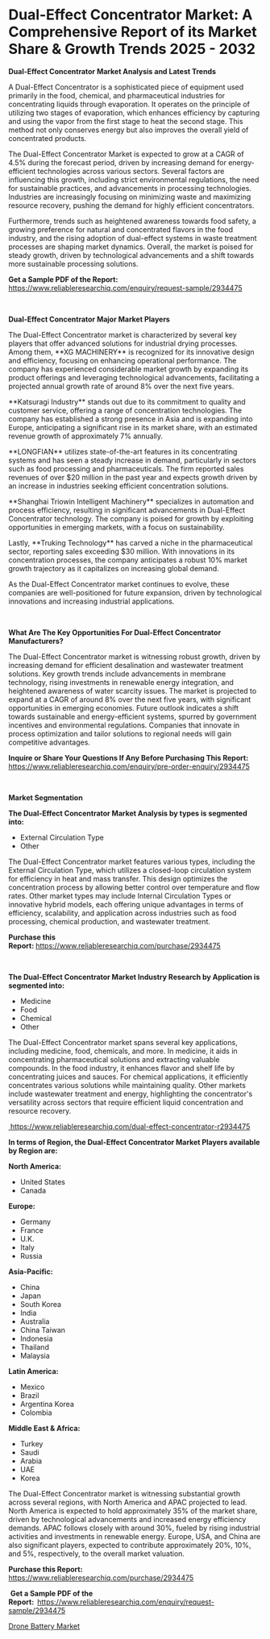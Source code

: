 <p><h1>Dual-Effect Concentrator Market: A Comprehensive Report of its Market Share & Growth Trends 2025 - 2032</h1></p><p><strong>Dual-Effect Concentrator Market Analysis and Latest Trends</strong></p>
<p><p>A Dual-Effect Concentrator is a sophisticated piece of equipment used primarily in the food, chemical, and pharmaceutical industries for concentrating liquids through evaporation. It operates on the principle of utilizing two stages of evaporation, which enhances efficiency by capturing and using the vapor from the first stage to heat the second stage. This method not only conserves energy but also improves the overall yield of concentrated products.</p><p>The Dual-Effect Concentrator Market is expected to grow at a CAGR of 4.5% during the forecast period, driven by increasing demand for energy-efficient technologies across various sectors. Several factors are influencing this growth, including strict environmental regulations, the need for sustainable practices, and advancements in processing technologies. Industries are increasingly focusing on minimizing waste and maximizing resource recovery, pushing the demand for highly efficient concentrators. </p><p>Furthermore, trends such as heightened awareness towards food safety, a growing preference for natural and concentrated flavors in the food industry, and the rising adoption of dual-effect systems in waste treatment processes are shaping market dynamics. Overall, the market is poised for steady growth, driven by technological advancements and a shift towards more sustainable processing solutions.</p></p>
<p><strong>Get a Sample PDF of the Report:&nbsp;</strong> <a href="https://www.reliableresearchiq.com/enquiry/request-sample/2934475?utm_campaign=3323&utm_medium=2&utm_source=Github&utm_content=ia&utm_term=13032025&utm_id=dual-effect-concentrator">https://www.reliableresearchiq.com/enquiry/request-sample/2934475</a></p>
<p>&nbsp;</p>
<p><strong>Dual-Effect Concentrator Major Market Players</strong></p>
<p><p>The Dual-Effect Concentrator market is characterized by several key players that offer advanced solutions for industrial drying processes. Among them, **XG MACHINERY** is recognized for its innovative design and efficiency, focusing on enhancing operational performance. The company has experienced considerable market growth by expanding its product offerings and leveraging technological advancements, facilitating a projected annual growth rate of around 8% over the next five years.</p><p>**Katsuragi Industry** stands out due to its commitment to quality and customer service, offering a range of concentration technologies. The company has established a strong presence in Asia and is expanding into Europe, anticipating a significant rise in its market share, with an estimated revenue growth of approximately 7% annually.</p><p>**LONGFIAN** utilizes state-of-the-art features in its concentrating systems and has seen a steady increase in demand, particularly in sectors such as food processing and pharmaceuticals. The firm reported sales revenues of over $20 million in the past year and expects growth driven by an increase in industries seeking efficient concentration solutions.</p><p>**Shanghai Triowin Intelligent Machinery** specializes in automation and process efficiency, resulting in significant advancements in Dual-Effect Concentrator technology. The company is poised for growth by exploiting opportunities in emerging markets, with a focus on sustainability.</p><p>Lastly, **Truking Technology** has carved a niche in the pharmaceutical sector, reporting sales exceeding $30 million. With innovations in its concentration processes, the company anticipates a robust 10% market growth trajectory as it capitalizes on increasing global demand.</p><p>As the Dual-Effect Concentrator market continues to evolve, these companies are well-positioned for future expansion, driven by technological innovations and increasing industrial applications.</p></p>
<p>&nbsp;</p>
<p><strong>What Are The Key Opportunities For Dual-Effect Concentrator Manufacturers?</strong></p>
<p><p>The Dual-Effect Concentrator market is witnessing robust growth, driven by increasing demand for efficient desalination and wastewater treatment solutions. Key growth trends include advancements in membrane technology, rising investments in renewable energy integration, and heightened awareness of water scarcity issues. The market is projected to expand at a CAGR of around 8% over the next five years, with significant opportunities in emerging economies. Future outlook indicates a shift towards sustainable and energy-efficient systems, spurred by government incentives and environmental regulations. Companies that innovate in process optimization and tailor solutions to regional needs will gain competitive advantages.</p></p>
<p><strong>Inquire or Share Your Questions If Any Before Purchasing This Report:</strong> <a href="https://www.reliableresearchiq.com/enquiry/pre-order-enquiry/2934475?utm_campaign=3323&utm_medium=2&utm_source=Github&utm_content=ia&utm_term=13032025&utm_id=dual-effect-concentrator">https://www.reliableresearchiq.com/enquiry/pre-order-enquiry/2934475</a></p>
<p>&nbsp;</p>
<p><strong>Market Segmentation</strong></p>
<p><strong>The Dual-Effect Concentrator Market Analysis by types is segmented into:</strong></p>
<p><ul><li>External Circulation Type</li><li>Other</li></ul></p>
<p><p>The Dual-Effect Concentrator market features various types, including the External Circulation Type, which utilizes a closed-loop circulation system for efficiency in heat and mass transfer. This design optimizes the concentration process by allowing better control over temperature and flow rates. Other market types may include Internal Circulation Types or innovative hybrid models, each offering unique advantages in terms of efficiency, scalability, and application across industries such as food processing, chemical production, and wastewater treatment.</p></p>
<p><strong>Purchase this Report:&nbsp;</strong><a href="https://www.reliableresearchiq.com/purchase/2934475?utm_campaign=3323&utm_medium=2&utm_source=Github&utm_content=ia&utm_term=13032025&utm_id=dual-effect-concentrator">https://www.reliableresearchiq.com/purchase/2934475</a></p>
<p>&nbsp;</p>
<p><strong>The Dual-Effect Concentrator Market Industry Research by Application is segmented into:</strong></p>
<p><ul><li>Medicine</li><li>Food</li><li>Chemical</li><li>Other</li></ul></p>
<p><p>The Dual-Effect Concentrator market spans several key applications, including medicine, food, chemicals, and more. In medicine, it aids in concentrating pharmaceutical solutions and extracting valuable compounds. In the food industry, it enhances flavor and shelf life by concentrating juices and sauces. For chemical applications, it efficiently concentrates various solutions while maintaining quality. Other markets include wastewater treatment and energy, highlighting the concentrator's versatility across sectors that require efficient liquid concentration and resource recovery.</p></p>
<p><a href="https://www.reliableresearchiq.com/dual-effect-concentrator-r2934475?utm_campaign=3323&utm_medium=2&utm_source=Github&utm_content=ia&utm_term=13032025&utm_id=dual-effect-concentrator">&nbsp;https://www.reliableresearchiq.com/dual-effect-concentrator-r2934475</a></p>
<p><strong>In terms of Region, the Dual-Effect Concentrator Market Players available by Region are:</strong></p>
<p>
    <p> <strong> North America: </strong>
        <ul>
            <li>United States</li>
            <li>Canada</li>
        </ul>
        </p> 
    <p> <strong> Europe: </strong>
        <ul>
            <li>Germany</li>
            <li>France</li>
            <li>U.K.</li>
            <li>Italy</li>
            <li>Russia</li>
        </ul>
        </p> 
    <p> <strong> Asia-Pacific: </strong>
        <ul>
            <li>China</li>
            <li>Japan</li>
            <li>South Korea</li>
            <li>India</li>
            <li>Australia</li>
            <li>China Taiwan</li>
            <li>Indonesia</li>
            <li>Thailand</li>
            <li>Malaysia</li>
        </ul>
        </p> 
    <p> <strong> Latin America: </strong>
        <ul>
            <li>Mexico</li>
            <li>Brazil</li>
            <li>Argentina Korea</li>
            <li>Colombia</li>
        </ul>
        </p> 
    <p> <strong> Middle East & Africa: </strong>
        <ul>
            <li>Turkey</li>
            <li>Saudi</li>
            <li>Arabia</li>
            <li>UAE</li>
            <li>Korea</li>
        </ul>
    </p>
    </p>
<p><p>The Dual-Effect Concentrator market is witnessing substantial growth across several regions, with North America and APAC projected to lead. North America is expected to hold approximately 35% of the market share, driven by technological advancements and increased energy efficiency demands. APAC follows closely with around 30%, fueled by rising industrial activities and investments in renewable energy. Europe, USA, and China are also significant players, expected to contribute approximately 20%, 10%, and 5%, respectively, to the overall market valuation.</p></p>
<p><strong>Purchase this Report: </strong><a href="https://www.reliableresearchiq.com/purchase/2934475?utm_campaign=3323&utm_medium=2&utm_source=Github&utm_content=ia&utm_term=13032025&utm_id=dual-effect-concentrator">https://www.reliableresearchiq.com/purchase/2934475</a></p>
<p>&nbsp;<strong>Get a Sample PDF of the Report:&nbsp;&nbsp;</strong><a href="https://www.reliableresearchiq.com/enquiry/request-sample/2934475?utm_campaign=3323&utm_medium=2&utm_source=Github&utm_content=ia&utm_term=13032025&utm_id=dual-effect-concentrator">https://www.reliableresearchiq.com/enquiry/request-sample/2934475</a></p>
<p><strong></strong></p>
<p><p><a href="https://github.com/saeiddaemo/Market-Research-Report-List-1/blob/main/drone-battery-market.md?utm_campaign=3323&utm_medium=2&utm_source=Github&utm_content=ia&utm_term=13032025&utm_id=dual-effect-concentrator">Drone Battery Market</a></p></p>